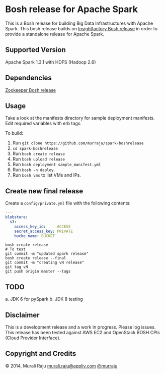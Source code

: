 # Bosh release for Apache Spark

This is a Bosh release for building Big Data Infrastructures with Apache Spark. This bosh release builds on [Insightfactory Bosh release][1] in order to provide a standalone release for Apache Spark.


## Supported Version

Apache Spark 1.3.1 with HDFS (Hadoop 2.6)

## Dependencies

[Zookeeper Bosh release][2]

## Usage

Take a look at the manifests directory for sample deployment manifests. Edit required variables with erb tags.

To build:

1. Run `git clone https://github.com/murraju/spark-boshrelease`
2. `cd spark-boshrelease`
3. Run `bosh create release`
4. Run `bosh upload release`
5. Run `bosh deployment sample_manifest.yml`
6. Run `bosh -n deploy`.
7. Run `bosh vms` to list VMs and IPs.

## Create new final release

Create a `config/private.yml` file with the following contents:

``` yaml
---
blobstore:
  s3:
    access_key_id:     ACCESS
    secret_access_key: PRIVATE
    bucke_name: BUCKET
```

```
bosh create release
# To test
git commit -m "updated spark release"
bosh create release --final
git commit -m "creating vN release"
git tag vN
git push origin master --tags
```


## TODO

a. JDK 6 for pySpark
b. JDK 8 testing

## Disclaimer

This is a development release and a work in progress. Please log issues. This release has been tested against AWS EC2 and OpenStack BOSH CPIs (Cloud Provider Interface).

## Copyright and Credits

&copy; 2014, Murali Raju <murali.raju@appliv.com> [@murraju][3]

[1]: https://github.com/murraju/insightfactory-boshrelease
[2]: https://github.com/murraju/zookeeper-boshrelease
[3]: http://twitter.com/murraju
